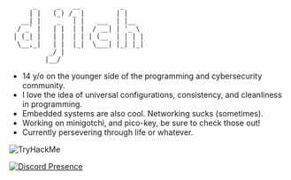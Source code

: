 ```
      _     _   __          _     
     | |   (_) /_ |        | |    
   __| |    _   | |   ___  | |__  
  / _` |   | |  | |  / __| | '_ \ 
 | (_| |   | |  | | | (__  | | | |
  \__,_|   | |  |_|  \___| |_| |_|
          _/ |                    
         |__/                     
```
<p></p>

<p></p>

- 14 y/o on the younger side of the programming and cybersecurity community.
- I love the idea of universal configurations, consistency, and cleanliness in programming.
- Embedded systems are also cool. Networking sucks (sometimes). 
- Working on minigotchi, and pico-key, be sure to check those out!
- Currently persevering through life or whatever.

<p></p>

<p></p>

<img src="https://tryhackme-badges.s3.amazonaws.com/tg.1ch0712.png" alt="TryHackMe">

<p></p>

<p></p>

[![Discord Presence](https://lanyard.cnrad.dev/api/871252436038320209)](https://discord.com/users/871252436038320209)

<p></p>

<!--
![dj1ch github-trophies](https://stats.dooboo.io/api/github-trophies?login=dj1ch)
![github-stats](https://stats.dooboo.io/api/github-stats-advanced?login=dj1ch)

dj1ch/dj1ch is a ✨ special ✨ repository because its `README.md` (this file) appears on your GitHub profile.
You can click the Preview link to take a look at your changes.
--->
